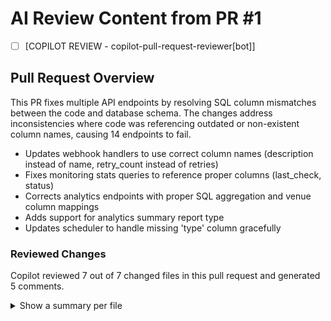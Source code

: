 # AI Review Content from PR #1

- [ ] [COPILOT REVIEW - copilot-pull-request-reviewer[bot]]
## Pull Request Overview

This PR fixes multiple API endpoints by resolving SQL column mismatches between the code and database schema. The changes address inconsistencies where code was referencing outdated or non-existent column names, causing 14 endpoints to fail.

- Updates webhook handlers to use correct column names (description instead of name, retry_count instead of retries)
- Fixes monitoring stats queries to reference proper columns (last_check, status)
- Corrects analytics endpoints with proper SQL aggregation and venue column mappings
- Adds support for analytics summary report type
- Updates scheduler to handle missing 'type' column gracefully

### Reviewed Changes

Copilot reviewed 7 out of 7 changed files in this pull request and generated 5 comments.

<details>
<summary>Show a summary per file</summary>

| File | Description |
|---

- [ ] [COPILOT SUGGESTION - Copilot - cron/internal/services/webhook.go:126]
// Error if headers update is attempted, as this column doesn't exist in the current schema
	if req.Headers != nil {
		return fmt.Errorf("updating headers is not supported")
	}---

- [ ] [COPILOT SUGGESTION - Copilot - cron/internal/services/analytics.go:94]
collectionStats, err := s.GetCollectionStats(query)
		if err != nil {
			return nil, fmt.Errorf("failed to get collection stats: %w", err)
		}
		systemMetrics, err := s.GetSystemMetrics()
		if err != nil {
			return nil, fmt.Errorf("failed to get system metrics: %w", err)
		}
		downloadAnalytics, err := s.GetDownloadAnalytics(query)
		if err != nil {
			return nil, fmt.Errorf("failed to get download analytics: %w", err)
		}---

- [ ] [COPILOT SUGGESTION - Copilot - cron/internal/services/analytics.go:93]
collectionStats, err := s.GetCollectionStats(query)
		if err != nil {
			log.Printf("Error getting collection stats: %v", err)
		}
		systemMetrics, err := s.GetSystemMetrics()
		if err != nil {
			log.Printf("Error getting system metrics: %v", err)
		}
		downloadAnalytics, err := s.GetDownloadAnalytics(query)
		if err != nil {
			log.Printf("Error getting download analytics: %v", err)
		}---

- [ ] [COPILOT SUGGESTION - Copilot - cron/internal/services/analytics.go:93]
collectionStats, err := s.GetCollectionStats(query)
		if err != nil {
			log.Printf("Error getting collection stats for summary report: %v", err)
		}
		systemMetrics, err := s.GetSystemMetrics()
		if err != nil {
			log.Printf("Error getting system metrics for summary report: %v", err)
		}
		downloadAnalytics, err := s.GetDownloadAnalytics(query)
		if err != nil {
			log.Printf("Error getting download analytics for summary report: %v", err)
		}
